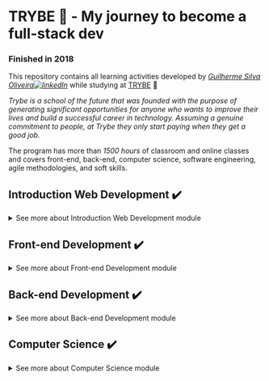# TRYBE :rocket: - My journey to become a full-stack dev

### Finished in 2018

This repository contains all learning activities developed by *[Guilherme Silva Oliveira![linkedIn](https://user-images.githubusercontent.com/64224044/92247653-e5267380-ee9d-11ea-995b-bbaede677424.png)](https://www.linkedin.com/in/guilhermesilva-oliveira/)*  while studying at [TRYBE](https://www.betrybe.com/) :rocket:

*Trybe is a school of the future that was founded with the purpose of generating significant opportunities for anyone who wants to improve their lives and build a successful career in technology. Assuming a genuine commitment to people, at Trybe they only start paying when they get a good job.*

The program has more than *1500 hours* of classroom and online classes and covers front-end, back-end, computer science, software engineering, agile methodologies, and soft skills.

<!-- MODULO 1 - INTRODUÇÃO -->
## Introduction Web Development :heavy_check_mark:
<details>
  <summary>See more about Introduction Web Development module</summary><br>
  <!-- BLOCK 1 -->
  <details>
  <summary>Block 1: Unix, Bash and Shell Script :heavy_check_mark:</summary><br>

  > - [x] 1-3: *Setup*
  > - [x] 1-3: *Fundamentals of Web Development*
  > - [x] 1-3: *Introduction - Unix & Shell*
  > - [x] 1-3: *Unix & Bash - Part 1*
  > - [x] 1-4: *Unix & Bash - Part 2*
  > - [x] 1-5: *Shell Script*

  </details>
  <!-- BLOCK 2 -->
  <details>
  <summary>Block 2: Git, GitHub and Internet :heavy_check_mark:</summary><br>

  > - [x] 2-1: *Git & GitHub - What it is and what it is for*
  > - [x] 2-2: *Git & GitHub - Understanding the commands*
  > - [x] 2-3: *Internet - Understanding how it works*

  </details>
  <!-- BLOCK 3 -->
  <details>
  <summary>Block 3: Introduction to HTML and CSS :heavy_check_mark:</summary><br>

  > - [x] 3-1: *Introduction - HTML & CSS*
  > - [x] 3-1: *HTML & CSS - Page structures*
  > - [x] 3-2: *HTML & CSS - Getting Started with CSS*
  > - [x] 3-3: *HTML & CSS - Selectors and positioning*
  > - [x] 3-4: *Semantic HTML*
  > - [x] *Project - HTML & CSS*

  </details>
  <!-- BLOCK 4 -->
  <details>
  <summary>Block 4: Introduction - JavaScript :heavy_check_mark:</summary><br>

  > - [x] 4-1: *Introduction - JavaScript*4-1: *JavaScript - Getting Started*
  > - [x] 4-2: *JavaScript - Array and For Loop*
  > - [x] 4-3: *JavaScript - Programming Logic and Algorithms*
  > - [x] 4-4: *Objects and functions*

  </details>

  <!-- BLOCK 5 -->
  <details>
  <summary>Block 5: Introduction - JavaScript - Projects :heavy_check_mark:</summary><br>

  > - [x] 5-1: *JavaScript - DOM and selectors*
  > - [x] 5-2: *JavaScript - Working with elements*
  > - [x] 5-3: *JavaScript - Events*
  > - [x] 5-4: *JavaScript - Web Storage*
  > - [x] 5-5: *Introduction - JavaScript - Projects*
  > - [x] *Project - Meme Generator*
  > - [x] *Project - Art with Pixels*
  > - [x] *Project - Task List*
  > - [x] 5-7: *(Bonus) Project - Guess the Color*
  > - [x] 5-7: *(Bonus) Project - Mysterious Card*

  </details>

  <!-- BLOCK 6 -->
  <details>
  <summary>Block 6: Introduction - Front-end :heavy_check_mark:</summary><br>

  > - [x] 6-1: *Introduction - Front-end*
  > - [x] 6-1: *HTML & CSS - Forms*
  > - [x] 6-2: *JavaScript libraries and CSS frameworks*
  > - [x] 6-3: *Introduction - CSS Flexbox*
  > - [x] 6-3: *CSS Flexbox - Part 1*
  > - [x] 6-4: *CSS Flexbox - Part 2*
  > - [x] 6-5: *Responsive CSS - Mobile First*
  > - [x] *Project - Facebook home*

  </details>

  <!-- BLOCK 7 -->
  <details>
  <summary>Block 7: JavaScript ES6 & Unit Tests :heavy_check_mark:</summary><br>

  > - [x] 7-1: *JavaScript ES6 - let, const, arrow functions and template literals*
  > - [x] 7-2: *JavaScript ES6 - Objects*
  > - [x] 7-3: *JavaScript unit tests*
  > - [x] *Project - JavaScript Unit Tests*

  </details>

  <!-- BLOCK 8 -->
  <details>
  <summary>Block 8: JavaScript ES6 :heavy_check_mark:</summary>

  > - [x] 8-1: *JavaScript ES6 - Higher Order Functions - forEach, find, some, every, sort*
  > - [x] 8-2: *JavaScript ES6 - Higher Order Functions - map and filter*
  > - [x] 8-3: *JavaScript ES6 - Higher Order Functions - reduce*
  > - [x] 8-4: *JavaScript ES6 - spread operator, rest parameter, destructuring and more*
  > - [x] *Project - Zoo functions*

  </details>

  <!-- BLOCK 9 -->
  <details>
  <summary>Block 9: Asynchronicity & Callbacks :heavy_check_mark:</summary>

  > - [x] 9-1: *Asynchronous JavaScript and Callbacks*
  > - [x] 9-2: *JavaScript Promises*
  > - [x] *Project - Shopping Cart*

  </details>

  <!-- BLOCK 10 -->
  <details>
  <summary>Block 10: Jest :heavy_check_mark:</summary>

  > - [x] 10-1: *First steps at Jest*
  > - [x] 10-2: *Jest - Asynchronous Tests*
  > - [x] 10-3: *Jest - Simulating behaviors*
  > - [x] *Project - Asynchronous Jest and Mocking*

  </details>
</details>

<!-- MODULO 2 - FRONT-END -->
## Front-end Development :heavy_check_mark:
<details>
  <summary>​See more about Front-end Development module</summary><br>
  <!-- BLOCK 11 -->
  <details>
  <summary>Block 11: Introduction - React :heavy_check_mark:</summary>

  > - [x] 11-1: *Introduction - React*
  > - [x] 11-1: *'Hello, world!' in React!*
  > - [x] 11-2: *React Components*
  > - [x] *Project - Movie Cards Library*

  </details>

  <!-- BLOCK 12 -->
  <details>
  <summary>Block 12: React :heavy_check_mark:</summary>

  > - [x] 12-1: *Components with status and events*
  > - [x] 12-2: *React  forms*
  > - [x] *Project - Movie Cards Library Stateful*

  </details>

  <!-- BLOCK 13 -->
  <details>
  <summary>Block 13: React :heavy_check_mark:</summary>

  > - [x] 13-1: *Components life cycle*
  > - [x] 13-2: *React Router*
  > - [x] *Project - Movie Cards Library CRUD*

  </details>

  <!-- BLOCK 14 -->
  <details>
  <summary>Block 14: Agile Methodologies :heavy_check_mark:</summary>

  > - [x] 14-1: *Agile Methodologies*
  > - [x] *Project - Frontend Online Store*

  </details>

  <!-- BLOCK 15 -->
  <details>
  <summary>Block 15: Automated Tests with React Testing Library :heavy_check_mark:</summary>

  > - [x] 15-1: *RTL - First steps*
  > - [x] 15-2: *RTL - Mocks and Inputs*
  > - [x] 15-3: *RTL - Testing React Router*
  > - [x] *Project - React Tests*

  </details>

  <!-- BLOCK 16 -->
  <details>
  <summary>Block 16: State Management with Redux :heavy_check_mark:</summary>

  > - [X] 16-1: *Introduction to Redux*
  > - [X] 16-2: *React with Redux - Part 1*
  > - [X] 16-3: *React with Redux - Practice*
  > - [X] 16-4: *React with Redux - Part 2*
  > - [X] 16-5: *Synchronous tests with React-Redux*
  > - [x] *Project - Wallet*

  </details>

  <!-- BLOCK 17 -->
  <details>
  <summary>Block 17: Project Trivia Game :heavy_check_mark:</summary>

  > - [x] *Project - Trivia Game*

  </details>

  <!-- BLOCK 18 -->
  <details>
  <summary>Block 18: Context API and React Hooks :heavy_check_mark:</summary>

  > - [X] 18-1: *React Context API*
  > - [X] 18-2: *React Hooks - useState and useContext*
  > - [X] 18-3: *React Hooks - useEffect and custom Hooks*
  > - [x] *Project - Datatable StarWars with Context API and Hooks*

  </details>

  <!-- BLOCK 19 -->
  <details>
  <summary>Block 19: Final Front-end Project :heavy_check_mark:</summary>

  > - [x] *Project - Recipe App*

  </details>
​</details>

<!-- MODULO 3 - BACK-END -->
## Back-end Development :heavy_check_mark:
<details>
  <summary>​See more about Back-end Development module</summary>
  <!-- BLOCK 20 -->
  <details>
  <summary>Block 20: Introduction - Relational Databases :heavy_check_mark:</summary>

  > - [X] 20-1: *Introduction - Back-end*
  > - [X] 20-1: *Introduction - Relational databases*
  > - [X] 20-1: *SQL database*
  > - [X] 20-2: *Finding data in a database*
  > - [X] 20-3: *Filtering data specifically*
  > - [X] 20-4: *Manipulating tables*
  > - [X] 20-5: *Project - All For One*

  </details>

  <!-- BLOCK 21 -->
  <details>
  <summary>Block 21: Relational Databases :heavy_check_mark:</summary>

  > - [X] 21-1: *Most used functions in SQL*
  > - [X] 21-2: *Uncomplicating JOINs and UNIONs*
  > - [X] 21-3: *Stored Routines & Subqueries*
  > - [X] 21-4: *Project - Vocabulary Booster*

  </details>

  <!-- BLOCK 22 -->
  <details>
  <summary>Block 22: Relational Databases :heavy_check_mark:</summary>

  > - [X] 22-1: *Transforming ideas into a database model*
  > - [X] 22-2: *Normalization, Normal Shapes and Dumps*
  > - [X] 22-3: *Transforming ideas into a database model - Part 2*
  > - [X] 21-4: *Project - One For All*

  </details>

  <!-- BLOCK 23 -->
  <details>
  <summary>Block 23: Introduction - NoSQL :heavy_check_mark:</summary>

  > - [x] 23-1: *Introduction - NoSQL*
  > - [x] 23-2: *MongoDB - Introduction*
  > - [x] 23-3: *Filter Operators*
  > - [x] 23-4: *Project - Data Flights*

  </details>

  <!-- BLOCK 24 -->
  <details>
  <summary>Block 24: Updates :heavy_check_mark:</summary>

  > - [x] 24-1: *Simple Updates*
  > - [x] 24-2: *Complex Updates - Arrays*
  > - [x] 24-3: *Reads & Searchs - Arrays*
  > - [x] 24-4: *Project - Commerce*

  </details>

  <!-- BLOCK 25 -->
  <details>
  <summary>Block 25: Aggregation Framework :heavy_check_mark:</summary>

  > - [x] 25-1: *Aggregation Framework - Part 1*
  > - [x] 25-2: *Aggregation Framework - Part 2*
  > - [x] 24-3: *Project - Aggregations*

  </details>

  <!-- BLOCK 26 -->
  <details>
  <summary>Block 26: NodeJS Introduction :heavy_check_mark:</summary>

  > - [x] 26-1: *What It Is - NodeJS*
  > - [x] 26-1: *NodeJS - Introduction*
  > - [x] 26-2: *NodeJS - Asynchronous Flow*
  > - [x] 26-3: *NodeJS - Tests*
  > - [x] 26-4: *Express: HTTP with Node.js*
  > - [x] 26-5: *Practicing Express*
  > - [x] 26-6: *Project - Crush Manager*

  </details>

  <!-- BLOCK 27 -->
  <details>
  <summary>Block 27: NodeJS Software Architecture :heavy_check_mark:</summary>

  > - [x] 27-1: *Software Architecture - Introduction*
  > - [x] 27-1: *Software Architecture - Model Layer*
  > - [x] 27-2: *Software Architecture - Controller & Service Layer*
  > - [x] 27-3: *Web Architecture - Rest & Restful*
  > - [x] 27-4: *Software Architecture - Layers Tests*
  > - [x] 27-5: *Project - Store Manager*

  </details>

  <!-- BLOCK 28 -->
  <details>
  <summary>Block 28: Node - JSON Web Token :heavy_check_mark:</summary>

  > - [x] 28-1: *NodeJS - JWT - (JSON Web Token)*
  > - [x] 28-2: *NodeJS - Upload files with Multer*
  > - [x] 28-3: *Project - Cookmaster version 2 ​*

  </details>

  <!-- BLOCK 29 -->
  <details>
  <summary>Block 29: Introduction - Deploy :heavy_check_mark:</summary>

  > - [x] 29-1: *Introduction - Deploy*
  > - [x] 29-1: *Infrastructure - Deploy with Heroku*
  > - [x] 29-2: *Deploy - Process Managers*
  > - [x] 29-3: *Project - Stranger Things*

  </details>

  <!-- BLOCK 30 -->
  <details>
  <summary>Block 30: Project - Trybeer 1.0 :heavy_check_mark:</summary>

    > - [x] 30-1: *Project - Trybeer*

  </details>

  <!-- BLOCK 31 -->
  <details>
  <summary>Block 31: Architecture SOLID & ORM :heavy_check_mark:</summary>

  > - [x] 31-1: *Architecture - SOLID Principles*
  > - [x] 31-2: *ORM - Interface between application and database*
  > - [x] 31-3: *Software Architecture - DDD*
  > - [x] 31-4: *Good practices writing tests*
  > - [x] 31-5: *Project - Blogs API*

  </details>

  <!-- BLOCK 32 -->
  <details>
  <summary>Block 32: Sockets :heavy_check_mark:</summary>

  > - [x] 32-1: *Sockets - TCP/UDP & NET*
  > - [x] 32-2: *Sockets - Socket.io*
  > - [x] 32-3: *Project - Webchat*

  </details>

  <!-- BLOCK 33 -->
  <details>
  <summary>Block 33: Project - Trybeer 2.0 :heavy_check_mark:</summary>

  > - [x] 33-1: *Project - Trybeer v2*

  </details>
</details>

<!-- MODULO 4 - COMPUTER SCIENCE -->
## ​Computer Science :heavy_check_mark:
<details>
  <summary>See more about ​Computer Science module</summary>
  <!-- BLOCK 34 -->
  <details>
  <summary>Block 34: Introduction - Computer Science :heavy_check_mark:</summary>

  > - [x] 34-1: *Introduction - Computer Science*
  > - [x] 34-2: *Computers Architecture*
  > - [x] 34-3: *Computers networks, tools and security*
  > - [x] 34-4: *Project - Exploring protocols*

  </details>

  <!-- BLOCK 35 -->
  <details>
  <summary>Block 35: Python :heavy_check_mark:</summary>

  > - [x] 35-1: *Learning Python*
  > - [x] 35-2: *Tests and Exceptions*
  > - [x] 35-3: *Data Input and Output*
  > - [x] 35-4: *Data Scraping*
  > - [x] 35-5: *Project - Tech news*

  </details>

  <!-- BLOCK 36 -->
  <details>
  <summary>Block 36: Object Oriented Programming :heavy_check_mark:</summary>

  > - [x] 36-1: *Introduction to object oriented programming*
  > - [x] 36-2: *Object oriented programming in practice*
  > - [x] 36-3: *Project patterns*
  > - [x] 36-4: *Project - Stock Reports*

  </details>

  <!-- BLOCK 37 -->
  <details>
  <summary>Block 37: Data Structure I :heavy_check_mark:</summary>

  > - [x] 37-1: *Data Structure I - Arrays*
  > - [x] 37-2: *Data Structure I - Algorithms Complexity*
  > - [x] 37-3: *Recursion and Strategies to solve problems*
  > - [x] 37-4: *Sorting and Searching Algorithms*
  > - [x] 37-5: *Project - Algorithms*

  </details>

  <!-- BLOCK 38 -->
  <details>
  <summary>Block 38: Data Structure II :heavy_check_mark:</summary>

  > - [x] 38-1: *Data Structure II - Hash maps & Dict*
  > - [x] 38-2: *Data Structure II - Set*
  > - [x] 38-3: *Project - Restaurant Orders*

  </details>

  <!-- BLOCK 39 -->
  <details>
  <summary>Block 39: Data Structure III :heavy_check_mark:</summary>

  > - [x] 39-1: *Data Structure III - Stacks*
  > - [x] 39-2: *Data Structure III - Deque*
  > - [x] 39-3: *Data Structure III - Node and Connected Lists*
  > - [x] 39-4: *Data Structure III - Doubly Connected Lists*
  > - [x] 39-5: *Project - TING - Trybe Is Not Google*

  </details>
</details>
